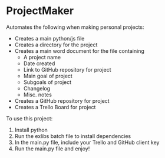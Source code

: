 # ProjectMaker
Automates the following when making personal projects:
* Creates a main python/js file 
* Creates a directory for the project
* Creates a main word document for the file containing
  * A project name
  * Date created
  * Link to GitHub repository for project
  * Main goal of project
  * Subgoals of project
  * Changelog
  * Misc. notes
* Creates a GitHub repository for project
* Creates a Trello Board for project

To use this project:
1. Install python
1. Run the exlibs batch file to install dependencies
1. In the main.py file, include your Trello and GitHub client key
1. Run the main.py file and enjoy!

